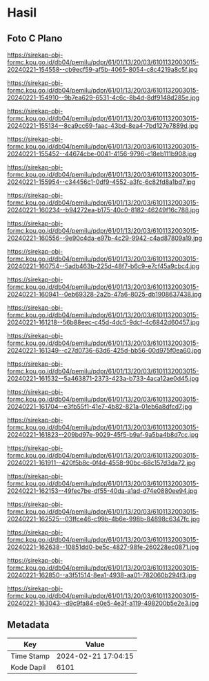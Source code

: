 # Hasil

## Foto C Plano

https://sirekap-obj-formc.kpu.go.id/db04/pemilu/pdpr/61/01/13/20/03/6101132003015-20240221-154558--cb9ecf59-af5b-4065-8054-c8c4219a8c5f.jpg

https://sirekap-obj-formc.kpu.go.id/db04/pemilu/pdpr/61/01/13/20/03/6101132003015-20240221-154910--9b7ea629-6531-4c6c-8b4d-8df9148d285e.jpg

https://sirekap-obj-formc.kpu.go.id/db04/pemilu/pdpr/61/01/13/20/03/6101132003015-20240221-155134--8ca9cc69-faac-43bd-8ea4-7bd127e7889d.jpg

https://sirekap-obj-formc.kpu.go.id/db04/pemilu/pdpr/61/01/13/20/03/6101132003015-20240221-155452--44674cbe-0041-4156-9796-c18eb111b908.jpg

https://sirekap-obj-formc.kpu.go.id/db04/pemilu/pdpr/61/01/13/20/03/6101132003015-20240221-155954--c34456c1-0df9-4552-a3fc-6c82fd8a1bd7.jpg

https://sirekap-obj-formc.kpu.go.id/db04/pemilu/pdpr/61/01/13/20/03/6101132003015-20240221-160234--b94272ea-b175-40c0-8182-46249f16c788.jpg

https://sirekap-obj-formc.kpu.go.id/db04/pemilu/pdpr/61/01/13/20/03/6101132003015-20240221-160556--9e90c4da-e97b-4c29-9942-c4ad87809a19.jpg

https://sirekap-obj-formc.kpu.go.id/db04/pemilu/pdpr/61/01/13/20/03/6101132003015-20240221-160754--5adb463b-225d-48f7-b6c9-e7cf45a9cbc4.jpg

https://sirekap-obj-formc.kpu.go.id/db04/pemilu/pdpr/61/01/13/20/03/6101132003015-20240221-160941--0eb69328-2a2b-47a6-8025-db1908637438.jpg

https://sirekap-obj-formc.kpu.go.id/db04/pemilu/pdpr/61/01/13/20/03/6101132003015-20240221-161218--56b88eec-c45d-4dc5-9dcf-4c6842d60457.jpg

https://sirekap-obj-formc.kpu.go.id/db04/pemilu/pdpr/61/01/13/20/03/6101132003015-20240221-161349--c27d0736-63d6-425d-bb56-00d975f0ea60.jpg

https://sirekap-obj-formc.kpu.go.id/db04/pemilu/pdpr/61/01/13/20/03/6101132003015-20240221-161532--5a463871-2373-423a-b733-4aca12ae0d45.jpg

https://sirekap-obj-formc.kpu.go.id/db04/pemilu/pdpr/61/01/13/20/03/6101132003015-20240221-161704--e3fb55f1-41e7-4b82-821a-01eb6a8dfcd7.jpg

https://sirekap-obj-formc.kpu.go.id/db04/pemilu/pdpr/61/01/13/20/03/6101132003015-20240221-161823--209bd97e-9029-45f5-b9af-9a5ba4b8d7cc.jpg

https://sirekap-obj-formc.kpu.go.id/db04/pemilu/pdpr/61/01/13/20/03/6101132003015-20240221-161911--420f5b8c-0f4d-4558-90bc-68c157d3da72.jpg

https://sirekap-obj-formc.kpu.go.id/db04/pemilu/pdpr/61/01/13/20/03/6101132003015-20240221-162153--49fec7be-df55-40da-a1ad-d74e0880ee94.jpg

https://sirekap-obj-formc.kpu.go.id/db04/pemilu/pdpr/61/01/13/20/03/6101132003015-20240221-162525--03ffce46-c99b-4b6e-998b-84898c6347fc.jpg

https://sirekap-obj-formc.kpu.go.id/db04/pemilu/pdpr/61/01/13/20/03/6101132003015-20240221-162638--10851dd0-be5c-4827-98fe-260228ec0871.jpg

https://sirekap-obj-formc.kpu.go.id/db04/pemilu/pdpr/61/01/13/20/03/6101132003015-20240221-162850--a3f51514-8ea1-4938-aa01-782060b294f3.jpg

https://sirekap-obj-formc.kpu.go.id/db04/pemilu/pdpr/61/01/13/20/03/6101132003015-20240221-163043--d9c9fa84-e0e5-4e3f-a119-498200b5e2e3.jpg


## Metadata

| Key        | Value               |
| ---------- | ------------------- |
| Time Stamp | 2024-02-21 17:04:15 |
| Kode Dapil | 6101                |



